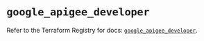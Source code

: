 # `google_apigee_developer`

Refer to the Terraform Registry for docs: [`google_apigee_developer`](https://registry.terraform.io/providers/hashicorp/google/6.28.0/docs/resources/apigee_developer).
